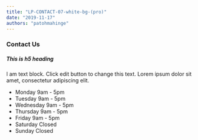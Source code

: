 ```yaml
---
title: "LP-CONTACT-07-white-bg-(pro)"
date: "2019-11-17"
authors: "patohmahinge"
---
```


### Contact Us

##### This is h5 heading

I am text block. Click edit button to change this text. Lorem ipsum dolor sit amet, consectetur adipiscing elit.

- Monday 9am - 5pm
- Tuesday 9am - 5pm
- Wednesday 9am - 5pm
- Thursday 9am - 5pm
- Friday 9am - 5pm
- Saturday Closed
- Sunday Closed

